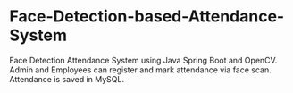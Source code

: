 # Face-Detection-based-Attendance-System
Face Detection Attendance System using Java Spring Boot and OpenCV. Admin and Employees can register and mark attendance via face scan. Attendance is saved in MySQL.
